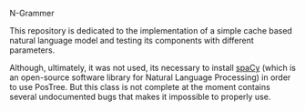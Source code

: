 N-Grammer

This repository is dedicated to the implementation of a simple cache based natural language model and testing its components with different parameters.

Although, ultimately, it was not used, its necessary to install [spaCy](https://spacy.io/) (which is an open-source software library for Natural Language Processing) in order to use PosTree. But this class is not complete at the moment contains several undocumented bugs that makes it impossible to properly use.
